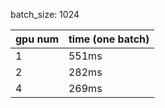 batch_size: 1024

gpu num | time (one batch)
:-------| :-------------
1       | 551ms
2       | 282ms
4       | 269ms
